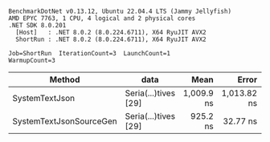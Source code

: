 ```

BenchmarkDotNet v0.13.12, Ubuntu 22.04.4 LTS (Jammy Jellyfish)
AMD EPYC 7763, 1 CPU, 4 logical and 2 physical cores
.NET SDK 8.0.201
  [Host]   : .NET 8.0.2 (8.0.224.6711), X64 RyuJIT AVX2
  ShortRun : .NET 8.0.2 (8.0.224.6711), X64 RyuJIT AVX2

Job=ShortRun  IterationCount=3  LaunchCount=1  
WarmupCount=3  

```
| Method                  | data                 | Mean       | Error       | StdDev   | Min      | Max        | Gen0   | Allocated |
|------------------------ |--------------------- |-----------:|------------:|---------:|---------:|-----------:|-------:|----------:|
| SystemTextJson          | Seria(...)tives [29] | 1,009.9 ns | 1,013.82 ns | 55.57 ns | 973.7 ns | 1,073.9 ns | 0.0038 |     440 B |
| SystemTextJsonSourceGen | Seria(...)tives [29] |   925.2 ns |    32.77 ns |  1.80 ns | 923.9 ns |   927.3 ns | 0.0057 |     544 B |
